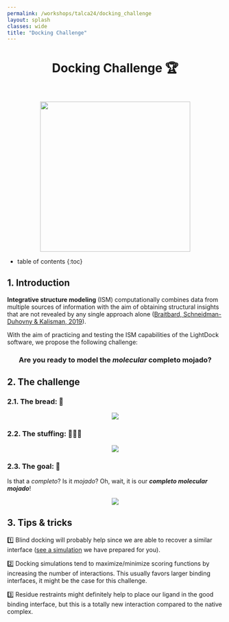 ```yaml
---
permalink: /workshops/talca24/docking_challenge
layout: splash
classes: wide
title: "Docking Challenge"
---
```


<center><h1 style="margin-top:40px">Docking Challenge 🏆</h1></center>

<br>

<p align="center">
    <img style="height:350px;" src="docking_challenge/images/docking_challenge.jpg">
</p>

* table of contents
{:toc}


## 1. Introduction

**Integrative structure modeling** (ISM) computationally combines data from multiple sources of information with the aim of obtaining structural insights that are not revealed by any single approach alone ([Braitbard, Schneidman-Duhovny & Kalisman, 2019](https://doi.org/10.1146/annurev-biochem-013118-111429)).

With the aim of practicing and testing the ISM capabilities of the LightDock software, we propose the following challenge:

<center><h3>Are you ready to model the <em>molecular</em> completo mojado?</h3></center>


## 2. The challenge

### 2.1. The bread: 🍞

<p align="center">
    <img src="docking_challenge/images/6i2g_nanobody.png">
</p>

### 2.2. The stuffing: 🥩🥬🍅

<p align="center">
    <img src="docking_challenge/images/talca_peptide.gif">
</p>

### 2.3. The goal: 🌭

Is that a <em>completo</em>? Is it <em>mojado</em>? Oh, wait, it is our ***completo molecular mojado***!

<p align="center">
    <img src="docking_challenge/images/challenge.png">
</p>


## 3. Tips & tricks

1️⃣ Blind docking will probably help since we are able to recover a similar interface ([see a simulation](https://server.lightdock.org/job/run/97308c2b7be4279d2283417e65ac5fde3761fb98fbc44b4087a8ebe5d1e112e7) we have prepared for you).

2️⃣ Docking simulations tend to maximize/minimize scoring functions by increasing the number of interactions. This usually favors larger binding interfaces, it might be the case for this challenge.

3️⃣ Residue restraints might definitely help to place our ligand in the good binding interface, but this is a totally new interaction compared to the native complex.

